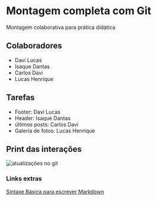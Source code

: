 # Montagem completa com Git
Montagem colaborativa para prática didática

## Colaboradores
- Davi Lucas
- Isaque Dantas
- Carlos Davi
- Lucas Henrique

## Tarefas
- Footer: Davi Lucas
- Header: Isaque Dantas
- últimos posts: Carlos Davi
- Galeria de fotos: Lucas Henrique

## Print das interações
![atualizações no git](https://github.com/DaGitFella/montagem_git_1/assets/40152718/431b8f9a-ee1b-4fc5-a071-5c340fb16d77)


### Links extras
[Sintaxe Básica para escrever Markdown](https://www.markdownguide.org/basic-syntax/)

